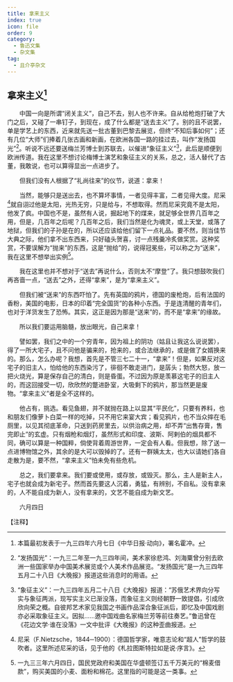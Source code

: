 ```yaml
---
title: 拿来主义
index: true
icon: file
order: 9
category:
  - 鲁迅文集
  - 杂文集
tag:  
  - 且介亭杂文
---
```


## 拿来主义[^①]

　　中国一向是所谓“闭关主义”，自己不去，别人也不许来。自从给枪炮打破了大门之后，又碰了一串钉子，到现在，成了什么都是“送去主义”了。别的且不说罢，单是学艺上的东西，近来就先送一批古董到巴黎去展览，但终“不知后事如何”；还有几位“大师”们捧着几张古画和新画，在欧洲各国一路的挂过去，叫作“发扬国光”[^②]。听说不远还要送梅兰芳博士到苏联去，以催进“象征主义”[^③]，此后是顺便到欧洲传道。我在这里不想讨论梅博士演艺和象征主义的关系，总之，活人替代了古董，我敢说，也可以算得显出一点进步了。

　　但我们没有人根据了“礼尚往来”的仪节，说道：拿来！

　　当然，能够只是送出去，也不算坏事情，一者见得丰富，二者见得大度。尼采[^④]就自诩过他是太阳，光热无穷，只是给与，不想取得。然而尼采究竟不是太阳，他发了疯。中国也不是，虽然有人说，掘起地下的煤来，就足够全世界几百年之用，但是，几百年之后呢？几百年之后，我们当然是化为魂灵，或上天堂，或落了地狱，但我们的子孙是在的，所以还应该给他们留下一点礼品。要不然，则当佳节大典之际，他们拿不出东西来，只好磕头贺喜，讨一点残羹冷炙做奖赏。这种奖赏，不要误解为“抛来”的东西，这是“抛给”的，说得冠冕些，可以称之为“送来”，我在这里不想举出实例[^⑤]。

　　我在这里也并不想对于“送去”再说什么，否则太不“摩登”了。我只想鼓吹我们再吝啬一点，“送去”之外，还得“拿来”，是为“拿来主义”。

　　但我们被“送来”的东西吓怕了。先有英国的鸦片，德国的废枪炮，后有法国的香粉，美国的电影，日本的印着“完全国货”的各种小东西。于是连清醒的青年们，也对于洋货发生了恐怖。其实，这正是因为那是“送来”的，而不是“拿来”的缘故。

　　所以我们要运用脑髓，放出眼光，自己来拿！

　　譬如罢，我们之中的一个穷青年，因为祖上的阴功（姑且让我这么说说罢），得了一所大宅子，且不问他是骗来的，抢来的，或合法继承的，或是做了女婿换来的。那么，怎么办呢？我想，首先是不管三七二十一，“拿来”！但是，如果反对这宅子的旧主人，怕给他的东西染污了，徘徊不敢走进门，是孱头；勃然大怒，放一把火烧光，算是保存自己的清白，则是昏蛋。不过因为原是羡慕这宅子的旧主人的，而这回接受一切，欣欣然的蹩进卧室，大吸剩下的鸦片，那当然更是废物。“拿来主义”者是全不这样的。

　　他占有，挑选。看见鱼翅，并不就抛在路上以显其“平民化”，只要有养料，也和朋友们像萝卜白菜一样的吃掉，只不用它来宴大宾；看见鸦片，也不当众摔在毛厕里，以见其彻底革命，只送到药房里去，以供治病之用，却不弄“出售存膏，售完即止”的玄虚。只有烟枪和烟灯，虽然形式和印度、波斯、阿剌伯的烟具都不同，确可以算是一种国粹，倘使背着周游世界，一定会有人看。但我想，除了送一点进博物馆之外，其余的是大可以毁掉的了。还有一群姨太太，也大以请她们各自走散为是，要不然，“拿来主义”怕未免有些危机。

　　总之，我们要拿来。我们要或使用，或存放，或毁灭。那么，主人是新主人，宅子也就会成为新宅子。然而首先要这人沉着，勇猛，有辨别，不自私。没有拿来的，人不能自成为新人，没有拿来的，文艺不能自成为新文艺。

　　六月四日

【注释】

[^①]:本篇最初发表于一九三四年六月七日《中华日报·动向》，署名霍冲。

[^②]:“发扬国光”：一九三二年至一九三四年间，美术家徐悲鸿、刘海粟曾分别去欧洲一些国家举办中国美术展览或个人美术作品展览。“发扬国光”是一九三四年五月二十八日《大晚报》报道这些消息时的用语。

[^③]:“象征主义”：一九三四年五月二十八日《大晚报》报道：“苏俄艺术界向分写实与象征两派，现写实主义已渐没落，而象征主义则经朝野一致提倡，引成欣欣向荣之概。自彼邦艺术家见我国之书画作品深合象征派后，即忆及中国戏剧亦必采取象征主义。因拟……邀中国戏曲名家梅兰芳等前往奏艺。”鲁迅曾在《花边文学·谁在没落》一文中批评《大晚报》的这种歪曲报道。

[^④]:尼采（F.Nietzsche，1844─1900）：德国哲学家，唯意志论和“超人”哲学的鼓吹者。这里所述尼采的话，见于他的《札拉图斯特拉如是说·序言》。

[^⑤]:一九三三年六月四日，国民党政府和美国在华盛顿签订五千万美元的“棉麦借款”，购买美国的小麦、面粉和棉花。这里指的可能是这一类事。
